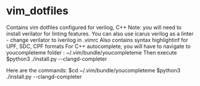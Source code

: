 # vim_dotfiles
Contains vim dotfiles configured for verilog, C++
Note: you will need to install verilator for linting features.
You can also use icarus verilog as a linter - change verilator to iverilog in .vimrc
Also contains syntax highlightinf for UPF, SDC, CPF formats 
For C++ autocomplete, you will have to navigate to youcompleteme folder : ~/.vim/bundle/youcompleteme
Then execute $python3 ./install.py --clangd-completer 

Here are the commands:
$cd ~/.vim/bundle/youcompleteme
$python3 ./install.py --clangd-completer

